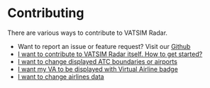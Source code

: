 # Contributing

There are various ways to contribute to VATSIM Radar.

- Want to report an issue or feature request? Visit our [Github](https://github.com/VATSIM-Radar/vatsim-radar/issues/new/choose)
- [I want to contribute to VATSIM Radar itself. How to get started?](setting-up.md)
- [I want to change displayed ATC boundaries or airports](data)
- [I want my VA to be displayed with Virtual Airline badge](va.md)
- [I want to change airlines data](airlines.md)
